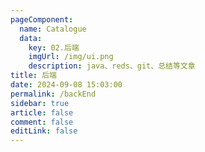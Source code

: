 ```yaml
---
pageComponent: 
  name: Catalogue
  data: 
    key: 02.后端
    imgUrl: /img/ui.png
    description: java、reds、git、总结等文章
title: 后端
date: 2024-09-08 15:03:00
permalink: /backEnd
sidebar: true
article: false
comment: false
editLink: false
---
```

